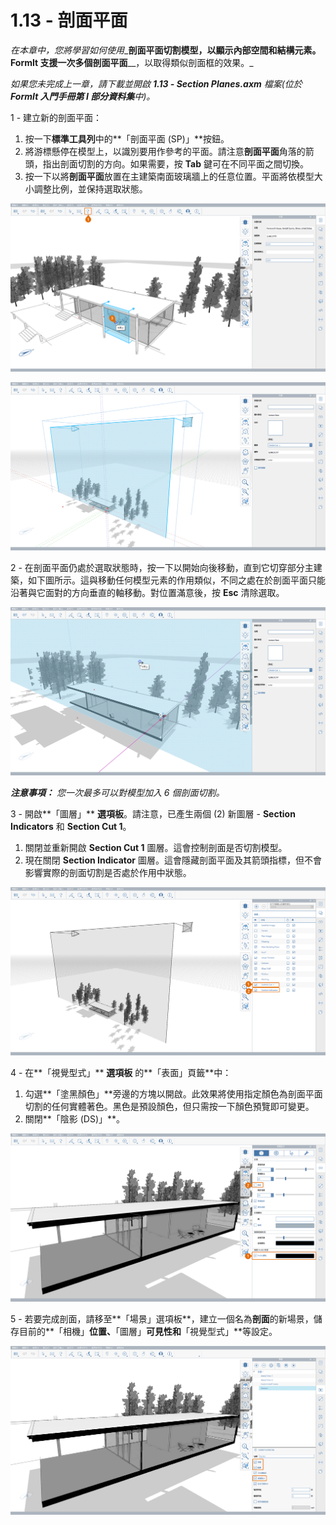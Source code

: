 # 1.13 - 剖面平面

_在本章中，您將學習如何使用__**剖面平面**__切割模型，以顯示內部空間和結構元素。FormIt 支援一次多個__**剖面平面**__，以取得類似剖面框的效果。_

_如果您未完成上一章，請下載並開啟_ _**1.13 - Section Planes.axm**_ _檔案\(位於_ _**FormIt 入門手冊第 I 部分資料集**中\)。_

1 - 建立新的剖面平面：

1. 按一下**標準工具列**中的**「剖面平面 \(SP\)」**按鈕。
2. 將游標懸停在模型上，以識別要用作參考的平面。請注意**剖面平面**角落的箭頭，指出剖面切割的方向。如果需要，按 **Tab** 鍵可在不同平面之間切換。
3. 按一下以將**剖面平面**放置在主建築南面玻璃牆上的任意位置。平面將依模型大小調整比例，並保持選取狀態。

![將游標懸停在玻璃牆上時的剖面平面預覽。](../../.gitbook/assets/0%20%286%29.png)

![放置後調整過比例的剖面平面。](../../.gitbook/assets/1%20%2819%29.png)

2 - 在剖面平面仍處於選取狀態時，按一下以開始向後移動，直到它切穿部分主建築，如下圖所示。這與移動任何模型元素的作用類似，不同之處在於剖面平面只能沿著與它面對的方向垂直的軸移動。對位置滿意後，按 **Esc** 清除選取。

![](../../.gitbook/assets/2%20%2811%29.png)

_**注意事項：**_ _您一次最多可以對模型加入 6 個剖面切割。_

3 - 開啟**「圖層」** **選項板**。請注意，已產生兩個 \(2\) 新圖層 - **Section Indicators** 和 **Section Cut 1**。

1. 關閉並重新開啟 **Section Cut 1** 圖層。這會控制剖面是否切割模型。
2. 現在關閉 **Section Indicator** 圖層。這會隱藏剖面平面及其箭頭指標，但不會影響實際的剖面切割是否處於作用中狀態。

![](../../.gitbook/assets/3%20%286%29.png)

4 - 在**「視覺型式」** **選項板** 的**「表面」頁籤**中：

1. 勾選**「塗黑顏色」**旁邊的方塊以開啟。此效果將使用指定顏色為剖面平面切割的任何實體著色。黑色是預設顏色，但只需按一下顏色預覽即可變更。
2. 關閉**「陰影 \(DS\)」**。

![](../../.gitbook/assets/poche.png)

5 - 若要完成剖面，請移至**「場景」選項板**，建立一個名為**剖面**的新場景，儲存目前的**「相機」**位置、**「圖層」**可見性和**「視覺型式」**等設定。

![](../../.gitbook/assets/5%20%287%29.png)

